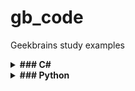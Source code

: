 # gb_code
Geekbrains study examples

<details><summary><b>### C#</b></summary>

#### Примечание:

- Публичный [.gitignore](https://github.com/github/gitignore/blob/main/VisualStudio.gitignore) для vscode.

- Вспомогательный софт: [Microsoft .NET SDK 6.0](https://dotnet.microsoft.com/en-us/download/dotnet/6.0)

###  Установка в Ubuntu 22.04

```sh
sudo apt-get update && \
  sudo apt-get install -y dotnet-sdk-6.0 aspnetcore-runtime-6.0
```

- Инициализировать dotnet-консоль (стартер-пак структуры) в папке с проектом:

```sh
dotnet new console
```

- Запустить проект в консоли:

```sh
dotnet run
```


###  Базовые команды:

- Вывод данных:
```sh 
Console.Write("something");
```

- Считать данные c записью в переменную - Метод ReadLine (по-умолчанию возвращает переменную типа string): 
```sh
Console.Write("something");
string username = Console.ReadLine();
```


- Объявить целочисленную переменную:

```sh
int intA = 7
```

- Объявить тип вещественного числа для переменной (например, для деления с остатком):

```
double intA = 20 ;
double intB = 3 ;
Console.Write(intA / intB);
```

- Случайные числа (возвращает целое число от min до max , или от min до max-1):

```sh
new Random().Next(min,max);

double intA = new Random().Next(1, 10) ;
double intB = new Random().Next(1, 10) ;
Console.Write(intA / intB);
```

- Автоеревод значения переменной в нижний регистр (например, если вводим АНя, вместо аня)

```sh
if(user.ToLower() == "аня")

```

- Очистить консоль перед каждым запуском:

```sh
Console.Clear() ;
```

- Добавить отступ от левого и от верхнего края:

```sh
Console.SetCursorPosition(x,y) ;

```

- Методы конвертирования типа значений в integer:


##### Не обработает пустую строку
```sh
 int.Parse()

```

##### Обработает пустую строку
```sh
Convert.ToInt32()

```


##### Пример конвертации типа переменной в ReadLine():
```sh
int number = Convert.ToInt32(Console.ReadLine()) ;

```
- Множественные условия в цикле (else if):

Конструкция:

```sh
if (... something ...)
(
... make this .... ;
)
else if (...1st  other some ... ) 
(
... make that ... ;
)
else if (... 2nd other some ... ) 
( 
... make that ... ;
)
else 
(
... make different ... ;
)

```

- Цикл for:

Конструкция:

```sh
for (int i = -N ; i <= N ; i++)
{
Console.WriteLine(i);
}
```

- Остаток от деления = символ % ( в примере ниже - остаток от деления на 10)

```sh
if ( 99 < number && number < 1000) 
{
    Console.WriteLine($"{number%10} - последняя цифра в числе {number}") ;
}
```

- Вывод с отступом в табуляцию "\t":

```sh
{
    Console.Write(i + "\t");

}

```
- Функция Math.Abs - возвращает абсолютное значение от числа 

```sh

int number = Math.Abs(Convert.ToInt32(...)

```

- Структура функции:

```sh

         _тип_данных_    _название_функции_  (_принимаемые параметры_)

	{
          _Тело функции
	}
```

```sh

//Функция берет заданное число, считает сумму от 1 до числа и выводит результат

int SumNumbers(int a)
{
	int sum = 0 ;
	
	for (int i =1; i <= a ; i++)
	{
	sum += i;
	}

	return sum ; //оператор перехода - принудительно завершает функцию и возвращает значение 
}
```
- Синтаксис переменных для обработки массивов включает квадратные скобки: int[]

```sh
int[] newArray = new int[sizeArray] ; // массив newArray обрабатывает  одну ячкйку памяти со значениями переменной sizeArray

```

- Пример функции ддя заполнения массива случайными числами 
```sh
// Определяет размерность массива, и диапазон значений,  начальный и конечный элементы для Random

int[] generateArray (int sizeArray , int leftRange , int rightRange)
{
int[] newArray = new int[sizeArray] ;
Random rand = new Random() ;

// Цикл для заполнения массива случайными числами из указанного диапазона

for (int i = 0 ; i < newArray.Length ; i++)
    {
        newArray[i] = rand.Next(leftRange , rightRange + 1) ; // т к rand не обработает правое значение диапазона
    }
    return newArray ;
}

// Вызов функции:

int[] array = generateArray(10 , -9 ,9) ;


```
- Оператор условного null-значения ( ? ) 

```sh
string? ...
// Позволяет, например, обработать в коде null-строку, не выводя ошибок
```

- Модификаторы:

Позволяют возвращать несколько значений из функции.
Могут вызываться сразу внутри функций.

Фактически передают значимый тип данных по ссылке:

```sh
void sumOfNegativeAndPositive(int[] array, out int sumPositive, out int sumNegative)

// Для обработки внутри функции, значения модификаторов должны быть явно объявлены:
    sumPositive = 0 ;
    sumNegative = 0 ;

// Вызов функции:

 sumOfNegativeAndPositive(array, out int sumP, out int sumN);


System.Console.WriteLine($"\nСумма положительных: {sumP}") ;
System.Console.WriteLine($"\nСумма отрицательных: {sumN}") ;
```
</details>

<details><summary><b>### Python</b></summary>

#### Примечание:

Python - язык с динамически определяемыми типами данных - сам их оопрелеляет при запуске кода -  это влияет на его скорость


Запуск кода а cli :

```sh
python3 tmp.py

```

Запуск кода а VSCode - Ctrl + F5 / Run & debug (gui) :


Переменные с объявленным и пустым (none) и строковым (" " ; ' ') значением:

```sh
n = 6
n = none
n = "somestring"
n = 'something'
```

- Интерполяция - получение сложной строки из нескольких простых:
  Конструкцтя f "{var1} - (var2) - ..."

Пример:
```sh
a = 6
b = 7.42
c = "somestring"

print (f"{a} - {b} - {c}")
```
Ввод данных (по-умолчанию тип string):

```sh
#a = input()
#a = input("Введите строку: ")
a = int(input("Введите число: "))
print(a)
```

Приведение типов данных:
```sh
c = 5.86
print(c)
#меняем тип переменной на int
n = int(c)
print(n)

#Подсветить типы двнных (type) в выводе:
print(type(c))
print(type(n))

```
</details>
